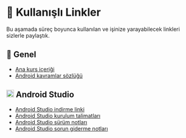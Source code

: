 # 📌 Kullanışlı Linkler

Bu aşamada süreç boyunca kullanılan ve işinize yarayabilecek linkleri sizlerle paylaştık.

## 💚 Genel

- [Ana kurs içeriği](https://developer.android.com/courses/kotlin-fundamentals/course?authuser=6)
- [Android kavramlar sözlüğü](https://developer.android.com/reference)

<h2><img src="https://user-images.githubusercontent.com/70329389/165116263-6cdd1df9-94f7-48e2-85f9-de62e36bb48c.png" width="20px"> Android Studio </h2>

- [Android Studio indirme linki](https://developer.android.com/studio/)
- [Android Studio kurulum talimatları](https://developer.android.com/studio/install.html)
- [Android Studio sürüm notları](https://developer.android.com/studio/releases/index.html)
- [Android Studio sorun giderme notları](https://developer.android.com/studio/troubleshoot)




